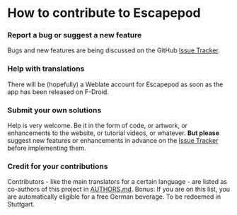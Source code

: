 How to contribute to Escapepod
===============================

### Report a bug or suggest a new feature
Bugs and new features are being discussed on the GitHub [Issue Tracker](https://github.com/y20k/escapepod/issues).

### Help with translations
There will be (hopefully) a Weblate account for Escapepod as soon as the app has been released on F-Droid.

### Submit your own solutions
Help is very welcome. Be it in the form of code, or artwork, or enhancements to the website, or tutorial videos, or whatever.
**But please** suggest new features or enhancements in advance on the [Issue Tracker](https://github.com/y20k/escapepod/issues) before implementing them.

### Credit for your contributions
Contributors - like the main translators for a certain language - are listed as co-authors of this project in [AUTHORS.md](https://github.com/y20k/escapepod/blob/master/AUTHORS.md). Bonus: If you are on this list, you are automatically eligible for a free German beverage.
To be redeemed in Stuttgart.